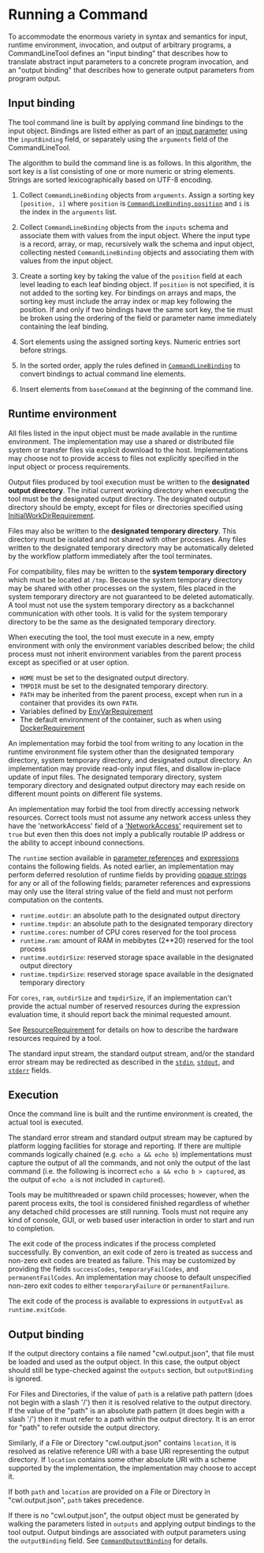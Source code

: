 # Running a Command

To accommodate the enormous variety in syntax and semantics for input, runtime
environment, invocation, and output of arbitrary programs, a CommandLineTool
defines an "input binding" that describes how to translate abstract input
parameters to a concrete program invocation, and an "output binding" that
describes how to generate output parameters from program output.

## Input binding

The tool command line is built by applying command line bindings to the
input object.  Bindings are listed either as part of an [input
parameter](#CommandInputParameter) using the `inputBinding` field, or
separately using the `arguments` field of the CommandLineTool.

The algorithm to build the command line is as follows.  In this algorithm,
the sort key is a list consisting of one or more numeric or string
elements.  Strings are sorted lexicographically based on UTF-8 encoding.

  1. Collect `CommandLineBinding` objects from `arguments`.  Assign a sorting
  key `[position, i]` where `position` is
  [`CommandLineBinding.position`](#CommandLineBinding) and `i`
  is the index in the `arguments` list.

  2. Collect `CommandLineBinding` objects from the `inputs` schema and
  associate them with values from the input object.  Where the input type
  is a record, array, or map, recursively walk the schema and input object,
  collecting nested `CommandLineBinding` objects and associating them with
  values from the input object.

  3. Create a sorting key by taking the value of the `position` field at
  each level leading to each leaf binding object.  If `position` is not
  specified, it is not added to the sorting key.  For bindings on arrays
  and maps, the sorting key must include the array index or map key
  following the position.  If and only if two bindings have the same sort
  key, the tie must be broken using the ordering of the field or parameter
  name immediately containing the leaf binding.

  4. Sort elements using the assigned sorting keys.  Numeric entries sort
  before strings.

  5. In the sorted order, apply the rules defined in
  [`CommandLineBinding`](#CommandLineBinding) to convert bindings to actual
  command line elements.

  6. Insert elements from `baseCommand` at the beginning of the command
  line.

## Runtime environment

All files listed in the input object must be made available in the runtime
environment.  The implementation may use a shared or distributed file
system or transfer files via explicit download to the host.  Implementations
may choose not to provide access to files not explicitly specified in the input
object or process requirements.

Output files produced by tool execution must be written to the
**designated output directory**.  The initial current working
directory when executing the tool must be the designated output
directory.  The designated output directory should be empty, except
for files or directories specified using
[InitialWorkDirRequirement](#InitialWorkDirRequirement).

Files may also be written to the **designated temporary directory**.  This
directory must be isolated and not shared with other processes.  Any files
written to the designated temporary directory may be automatically deleted by
the workflow platform immediately after the tool terminates.

For compatibility, files may be written to the **system temporary directory**
which must be located at `/tmp`.  Because the system temporary directory may be
shared with other processes on the system, files placed in the system temporary
directory are not guaranteed to be deleted automatically.  A tool
must not use the system temporary directory as a backchannel communication with
other tools.  It is valid for the system temporary directory to be the same as
the designated temporary directory.

When executing the tool, the tool must execute in a new, empty environment
with only the environment variables described below; the child process must
not inherit environment variables from the parent process except as
specified or at user option.

  * `HOME` must be set to the designated output directory.
  * `TMPDIR` must be set to the designated temporary directory.
  * `PATH` may be inherited from the parent process, except when run in a
    container that provides its own `PATH`.
  * Variables defined by [EnvVarRequirement](#EnvVarRequirement)
  * The default environment of the container, such as when using
    [DockerRequirement](#DockerRequirement)

An implementation may forbid the tool from writing to any location in the
runtime environment file system other than the designated temporary directory,
system temporary directory, and designated output directory.  An implementation
may provide read-only input files, and disallow in-place update of input files.
The designated temporary directory, system temporary directory and designated
output directory may each reside on different mount points on different file
systems.

An implementation may forbid the tool from directly accessing network
resources.  Correct tools must not assume any network access unless they have
the 'networkAccess' field of a ['NetworkAccess'](#NetworkAccess) requirement set
to `true` but even then this does not imply a publically routable IP address or
the ability to accept inbound connections.

The `runtime` section available in [parameter references](#Parameter_references)
and [expressions](#Expressions) contains the following fields.  As noted
earlier, an implementation may perform deferred resolution of runtime fields by providing
[opaque strings](#opaque-strings) for any or all of the following fields; parameter
references and expressions may only use the literal string value of the field and must
not perform computation on the contents.

  * `runtime.outdir`: an absolute path to the designated output directory
  * `runtime.tmpdir`: an absolute path to the designated temporary directory
  * `runtime.cores`:  number of CPU cores reserved for the tool process
  * `runtime.ram`:    amount of RAM in mebibytes (2\*\*20) reserved for the tool process
  * `runtime.outdirSize`: reserved storage space available in the designated output directory
  * `runtime.tmpdirSize`: reserved storage space available in the designated temporary directory

For `cores`, `ram`, `outdirSize` and `tmpdirSize`, if an implementation can't
provide the actual number of reserved resources during the expression evaluation time,
it should report back the minimal requested amount.

See [ResourceRequirement](#ResourceRequirement) for details on how to
describe the hardware resources required by a tool.

The standard input stream, the standard output stream, and/or the standard error
stream may be redirected as described in the [`stdin`](#stdin),
[`stdout`](#stdout), and [`stderr`](#stderr) fields.

## Execution

Once the command line is built and the runtime environment is created, the
actual tool is executed.

The standard error stream and standard output stream may be captured by
platform logging facilities for storage and reporting.  If there are multiple
commands logically chained (e.g. `echo a && echo b`) implementations must
capture the output of all the commands, and not only the output of the last
command (i.e. the following is incorrect `echo a && echo b > captured`,
as the output of `echo a` is not included in `captured`).

Tools may be multithreaded or spawn child processes; however, when the
parent process exits, the tool is considered finished regardless of whether
any detached child processes are still running.  Tools must not require any
kind of console, GUI, or web based user interaction in order to start and
run to completion.

The exit code of the process indicates if the process completed
successfully.  By convention, an exit code of zero is treated as success
and non-zero exit codes are treated as failure.  This may be customized by
providing the fields `successCodes`, `temporaryFailCodes`, and
`permanentFailCodes`.  An implementation may choose to default unspecified
non-zero exit codes to either `temporaryFailure` or `permanentFailure`.

The exit code of the process is available to expressions in
`outputEval` as `runtime.exitCode`.

## Output binding

If the output directory contains a file named "cwl.output.json", that
file must be loaded and used as the output object.  In this case, the
output object should still be type-checked against the `outputs`
section, but `outputBinding` is ignored.

For Files and Directories, if the value of `path` is a relative path
pattern (does not begin with a slash '/') then it is resolved relative
to the output directory.  If the value of the "path" is an absolute
path pattern (it does begin with a slash '/') then it must refer to a
path within the output directory.  It is an error for "path" to refer
outside the output directory.

Similarly, if a File or Directory "cwl.output.json" contains
`location`, it is resolved as relative reference URI with a base URI
representing the output directory.  If `location` contains some other
absolute URI with a scheme supported by the implementation, the
implementation may choose to accept it.

If both `path` and `location` are provided on a File or Directory in
"cwl.output.json", `path` takes precedence.

If there is no "cwl.output.json", the output object must be generated
by walking the parameters listed in `outputs` and applying output
bindings to the tool output.  Output bindings are associated with
output parameters using the `outputBinding` field.  See
[`CommandOutputBinding`](#CommandOutputBinding) for details.

